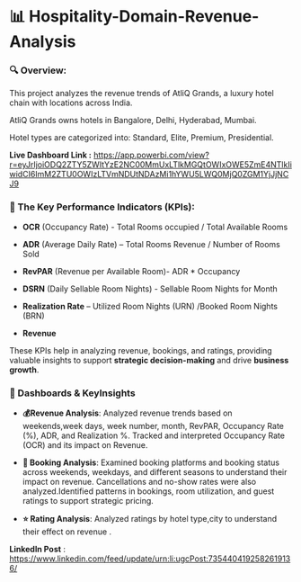 # 📊 Hospitality-Domain-Revenue-Analysis



### 🔍 Overview:

This project analyzes the revenue trends of AtliQ Grands, a luxury hotel chain with locations across India.

AtliQ Grands owns hotels in Bangalore, Delhi, Hyderabad, Mumbai.

Hotel types are categorized into: Standard, Elite, Premium, Presidential.



**Live Dashboard Link :** https://app.powerbi.com/view?r=eyJrIjoiODQ2ZTY5ZWItYzE2NC00MmUxLTlkMGQtOWIxOWE5ZmE4NTlkIiwidCI6ImM2ZTU0OWIzLTVmNDUtNDAzMi1hYWU5LWQ0MjQ0ZGM1YjJjNCJ9



### 🎯 The Key Performance Indicators (KPIs):

- **OCR** (Occupancy Rate) - Total Rooms occupied / Total Available Rooms

- **ADR** (Average Daily Rate) – Total Rooms Revenue / Number of Rooms Sold
  
- **RevPAR** (Revenue per Available Room)- ADR * Occupancy
  
- **DSRN** (Daily Sellable Room Nights) - Sellable Room Nights for Month
  
- **Realization Rate** – Utilized Room Nights (URN) /Booked Room Nights (BRN)
  
- **Revenue**

These KPIs help in analyzing revenue, bookings, and ratings, providing valuable insights to support **strategic decision-making** and drive **business growth**.



### 🔑 Dashboards & KeyInsights 


- **💰Revenue Analysis**: Analyzed revenue trends based on  weekends,week days, week number, month, RevPAR, Occupancy Rate (%), ADR, and Realization %. 
Tracked and interpreted Occupancy Rate (OCR) and its impact on Revenue.

- **📑 Booking Analysis**: Examined booking platforms and booking status across weekends, weekdays, and different seasons to understand their impact on revenue.
  Cancellations and no-show rates were also analyzed.Identified patterns in bookings, room utilization, and guest ratings to support strategic pricing.

- **⭐️ Rating Analysis**: Analyzed ratings by hotel type,city to understand their effect on revenue .


**LinkedIn Post** : https://www.linkedin.com/feed/update/urn:li:ugcPost:7354404192582619136/





